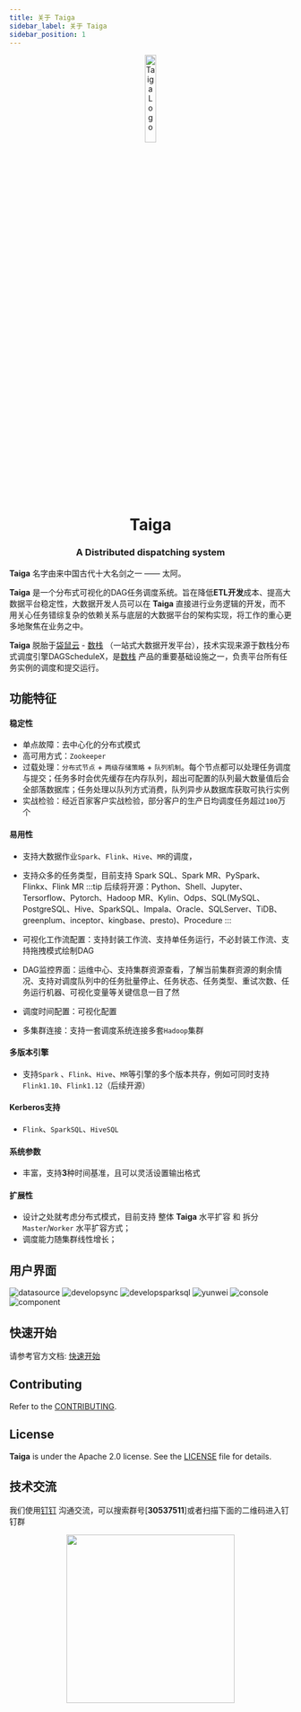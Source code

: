 ```yaml
---
title: 关于 Taiga
sidebar_label: 关于 Taiga
sidebar_position: 1
---
```


<div align="center">
 <img src="/img/logo.svg" width="20%" height="20%" alt="Taiga Logo" />
 <h1>Taiga</h1>
 <h3>A Distributed dispatching system</h3>
</div>


**Taiga** 名字由来中国古代十大名剑之一 —— 太阿。

**Taiga** 是一个分布式可视化的DAG任务调度系统。旨在降低**ETL开发**成本、提高大数据平台稳定性，大数据开发人员可以在 **Taiga** 直接进行业务逻辑的开发，而不用关心任务错综复杂的依赖关系与底层的大数据平台的架构实现，将工作的重心更多地聚焦在业务之中。

**Taiga** 脱胎于[袋鼠云](https://www.dtstack.com/) - [数栈](https://www.dtstack.com/dtinsight/) （一站式大数据开发平台），技术实现来源于数栈分布式调度引擎DAGScheduleX，是[数栈](https://www.dtstack.com/dtinsight/) 产品的重要基础设施之一，负责平台所有任务实例的调度和提交运行。

## 功能特征

#### 稳定性
* 单点故障：去中心化的分布式模式
* 高可用方式：`Zookeeper`
* 过载处理：`分布式节点` + `两级存储策略` + `队列机制`。每个节点都可以处理任务调度与提交；任务多时会优先缓存在内存队列，超出可配置的队列最大数量值后会全部落数据库；任务处理以队列方式消费，队列异步从数据库获取可执行实例
* 实战检验：经近百家客户实战检验，部分客户的生产日均调度任务超过`100`万个

#### 易用性
* 支持大数据作业`Spark`、`Flink`、`Hive`、`MR`的调度，
* 支持众多的任务类型，目前支持 Spark SQL、Spark MR、PySpark、Flinkx、Flink MR
:::tip
后续将开源：Python、Shell、Jupyter、Tersorflow、Pytorch、Hadoop MR、Kylin、Odps、SQL(MySQL、PostgreSQL、Hive、SparkSQL、Impala、Oracle、SQLServer、TiDB、greenplum、inceptor、kingbase、presto)、Procedure
:::

* 可视化工作流配置：支持封装工作流、支持单任务运行，不必封装工作流、支持拖拽模式绘制DAG
* DAG监控界面：运维中心、支持集群资源查看，了解当前集群资源的剩余情况、支持对调度队列中的任务批量停止、任务状态、任务类型、重试次数、任务运行机器、可视化变量等关键信息一目了然
* 调度时间配置：可视化配置
* 多集群连接：支持一套调度系统连接多套`Hadoop`集群

#### 多版本引擎
* 支持`Spark` 、`Flink`、`Hive`、`MR`等引擎的多个版本共存，例如可同时支持`Flink1.10`、`Flink1.12`（后续开源）

#### Kerberos支持
* `Flink`、`SparkSQL`、`HiveSQL`

#### 系统参数
* 丰富，支持**3**种时间基准，且可以灵活设置输出格式

#### 扩展性
* 设计之处就考虑分布式模式，目前支持 整体 **Taiga** 水平扩容 和 拆分`Master`/`Worker` 水平扩容方式；
* 调度能力随集群线性增长；  

## 用户界面
![datasource](/img/readme/datasource.png)
![developsync](/img/readme/developsync.png)
![developsparksql](/img/readme/developsparksql.png)
![yunwei](/img/readme/yunwei.png)
![console](/img/readme/console.png)
![component](/img/readme/component.png)

## 快速开始
请参考官方文档: [快速开始](./quickstart/start.md)

## Contributing

Refer to the [CONTRIBUTING](./contributing.md).

## License

**Taiga** is under the Apache 2.0 license. See
the [LICENSE](http://www.apache.org/licenses/LICENSE-2.0) file for details.


## 技术交流
我们使用[钉钉](https://www.dingtalk.com/) 沟通交流，可以搜索群号[**30537511**]或者扫描下面的二维码进入钉钉群
<div align="center"> 
 <img src="/img/readme/ding.jpeg" width="300" />
</div>